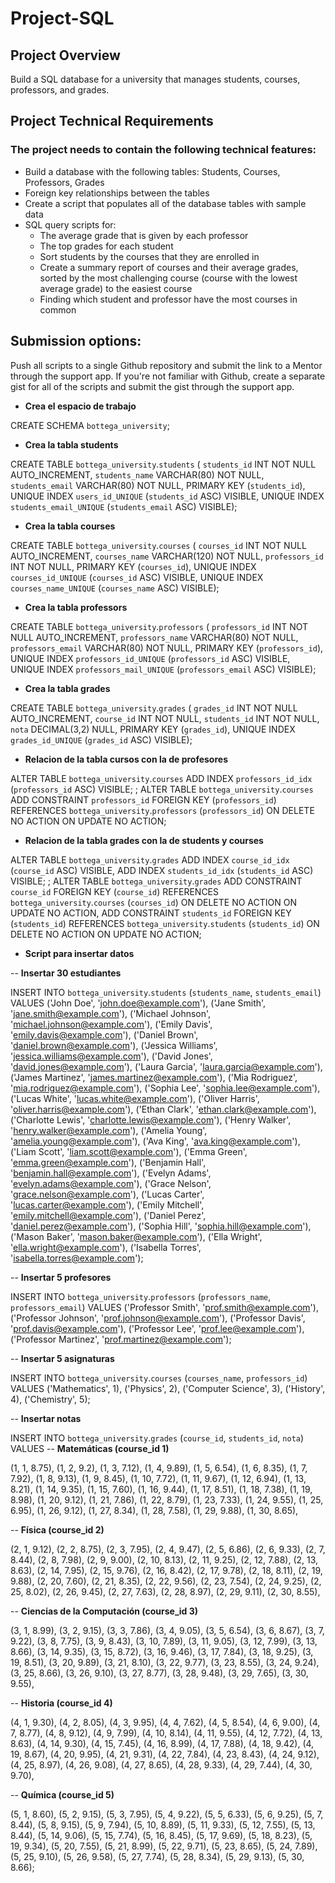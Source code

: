 ﻿# Project-SQL

## Project Overview
Build a SQL database for a university that manages students, courses, professors, and grades.

## Project Technical Requirements
### The project needs to contain the following technical features:
- Build a database with the following tables: Students, Courses, Professors, Grades
- Foreign key relationships between the tables
- Create a script that populates all of the database tables with sample data
- SQL query scripts for:
    - The average grade that is given by each professor
    - The top grades for each student
    - Sort students by the courses that they are enrolled in
    - Create a summary report of courses and their average grades, sorted by the most challenging course (course with the lowest average grade) to the easiest course
    - Finding which student and professor have the most courses in common


## Submission options: 
Push all scripts to a single Github repository and submit the link to a Mentor through the support app. If you're not familiar with Github, create a separate gist for all of the scripts and submit the gist through the support app.

- **Crea el espacio de trabajo**
  
CREATE SCHEMA `bottega_university`;

- **Crea la tabla students**
  
CREATE TABLE `bottega_university`.`students` (
  `students_id` INT NOT NULL AUTO_INCREMENT,
  `students_name` VARCHAR(80) NOT NULL,
  `students_email` VARCHAR(80) NOT NULL,
  PRIMARY KEY (`students_id`),
  UNIQUE INDEX `users_id_UNIQUE` (`students_id` ASC) VISIBLE,
  UNIQUE INDEX `students_email_UNIQUE` (`students_email` ASC) VISIBLE);

- **Crea la tabla courses**
  
CREATE TABLE `bottega_university`.`courses` (
  `courses_id` INT NOT NULL AUTO_INCREMENT,
  `courses_name` VARCHAR(120) NOT NULL,
  `professors_id` INT NOT NULL,
  PRIMARY KEY (`courses_id`),
  UNIQUE INDEX `courses_id_UNIQUE` (`courses_id` ASC) VISIBLE,
  UNIQUE INDEX `courses_name_UNIQUE` (`courses_name` ASC) VISIBLE);

- **Crea la tabla professors**
  
CREATE TABLE `bottega_university`.`professors` (
  `professors_id` INT NOT NULL AUTO_INCREMENT,
  `professors_name` VARCHAR(80) NOT NULL,
  `professors_email` VARCHAR(80) NOT NULL,
  PRIMARY KEY (`professors_id`),
  UNIQUE INDEX `professors_id_UNIQUE` (`professors_id` ASC) VISIBLE,
  UNIQUE INDEX `professors_mail_UNIQUE` (`professors_email` ASC) VISIBLE);

- **Crea la tabla grades**
  
CREATE TABLE `bottega_university`.`grades` (
  `grades_id` INT NOT NULL AUTO_INCREMENT,
  `course_id` INT NOT NULL,
  `students_id` INT NOT NULL,
  `nota` DECIMAL(3,2) NULL,
  PRIMARY KEY (`grades_id`),
  UNIQUE INDEX `grades_id_UNIQUE` (`grades_id` ASC) VISIBLE);

- **Relacion de la tabla cursos con la de profesores**

ALTER TABLE `bottega_university`.`courses` 
ADD INDEX `professors_id_idx` (`professors_id` ASC) VISIBLE;
;
ALTER TABLE `bottega_university`.`courses` 
ADD CONSTRAINT `professors_id`
  FOREIGN KEY (`professors_id`)
  REFERENCES `bottega_university`.`professors` (`professors_id`)
  ON DELETE NO ACTION
  ON UPDATE NO ACTION;

- **Relacion de la tabla grades con la de students y courses**

ALTER TABLE `bottega_university`.`grades` 
ADD INDEX `course_id_idx` (`course_id` ASC) VISIBLE,
ADD INDEX `students_id_idx` (`students_id` ASC) VISIBLE;
;
ALTER TABLE `bottega_university`.`grades` 
ADD CONSTRAINT `course_id`
  FOREIGN KEY (`course_id`)
  REFERENCES `bottega_university`.`courses` (`courses_id`)
  ON DELETE NO ACTION
  ON UPDATE NO ACTION,
ADD CONSTRAINT `students_id`
  FOREIGN KEY (`students_id`)
  REFERENCES `bottega_university`.`students` (`students_id`)
  ON DELETE NO ACTION
  ON UPDATE NO ACTION;

- **Script para insertar datos**
  
-- **Insertar 30 estudiantes**

INSERT INTO `bottega_university`.`students` (`students_name`, `students_email`)
VALUES
('John Doe', 'john.doe@example.com'),
('Jane Smith', 'jane.smith@example.com'),
('Michael Johnson', 'michael.johnson@example.com'),
('Emily Davis', 'emily.davis@example.com'),
('Daniel Brown', 'daniel.brown@example.com'),
('Jessica Williams', 'jessica.williams@example.com'),
('David Jones', 'david.jones@example.com'),
('Laura Garcia', 'laura.garcia@example.com'),
('James Martinez', 'james.martinez@example.com'),
('Mia Rodriguez', 'mia.rodriguez@example.com'),
('Sophia Lee', 'sophia.lee@example.com'),
('Lucas White', 'lucas.white@example.com'),
('Oliver Harris', 'oliver.harris@example.com'),
('Ethan Clark', 'ethan.clark@example.com'),
('Charlotte Lewis', 'charlotte.lewis@example.com'),
('Henry Walker', 'henry.walker@example.com'),
('Amelia Young', 'amelia.young@example.com'),
('Ava King', 'ava.king@example.com'),
('Liam Scott', 'liam.scott@example.com'),
('Emma Green', 'emma.green@example.com'),
('Benjamin Hall', 'benjamin.hall@example.com'),
('Evelyn Adams', 'evelyn.adams@example.com'),
('Grace Nelson', 'grace.nelson@example.com'),
('Lucas Carter', 'lucas.carter@example.com'),
('Emily Mitchell', 'emily.mitchell@example.com'),
('Daniel Perez', 'daniel.perez@example.com'),
('Sophia Hill', 'sophia.hill@example.com'),
('Mason Baker', 'mason.baker@example.com'),
('Ella Wright', 'ella.wright@example.com'),
('Isabella Torres', 'isabella.torres@example.com');

-- **Insertar 5 profesores**

INSERT INTO `bottega_university`.`professors` (`professors_name`, `professors_email`)
VALUES
('Professor Smith', 'prof.smith@example.com'),
('Professor Johnson', 'prof.johnson@example.com'),
('Professor Davis', 'prof.davis@example.com'),
('Professor Lee', 'prof.lee@example.com'),
('Professor Martinez', 'prof.martinez@example.com');

-- **Insertar 5 asignaturas**

INSERT INTO `bottega_university`.`courses` (`courses_name`, `professors_id`)
VALUES
('Mathematics', 1),
('Physics', 2),
('Computer Science', 3),
('History', 4),
('Chemistry', 5);

-- **Insertar notas**

INSERT INTO `bottega_university`.`grades` (`course_id`, `students_id`, `nota`)
VALUES
-- **Matemáticas (course_id 1)**

(1, 1, 8.75), (1, 2, 9.2), (1, 3, 7.12), (1, 4, 9.89), (1, 5, 6.54),
(1, 6, 8.35), (1, 7, 7.92), (1, 8, 9.13), (1, 9, 8.45), (1, 10, 7.72),
(1, 11, 9.67), (1, 12, 6.94), (1, 13, 8.21), (1, 14, 9.35), (1, 15, 7.60),
(1, 16, 9.44), (1, 17, 8.51), (1, 18, 7.38), (1, 19, 8.98), (1, 20, 9.12),
(1, 21, 7.86), (1, 22, 8.79), (1, 23, 7.33), (1, 24, 9.55), (1, 25, 6.95),
(1, 26, 9.12), (1, 27, 8.34), (1, 28, 7.58), (1, 29, 9.88), (1, 30, 8.65),

-- **Física (course_id 2)**

(2, 1, 9.12), (2, 2, 8.75), (2, 3, 7.95), (2, 4, 9.47), (2, 5, 6.86),
(2, 6, 9.33), (2, 7, 8.44), (2, 8, 7.98), (2, 9, 9.00), (2, 10, 8.13),
(2, 11, 9.25), (2, 12, 7.88), (2, 13, 8.63), (2, 14, 7.95), (2, 15, 9.76),
(2, 16, 8.42), (2, 17, 9.78), (2, 18, 8.11), (2, 19, 9.88), (2, 20, 7.60),
(2, 21, 8.35), (2, 22, 9.56), (2, 23, 7.54), (2, 24, 9.25), (2, 25, 8.02),
(2, 26, 9.45), (2, 27, 7.63), (2, 28, 8.97), (2, 29, 9.11), (2, 30, 8.55),

-- **Ciencias de la Computación (course_id 3)**

(3, 1, 8.99), (3, 2, 9.15), (3, 3, 7.86), (3, 4, 9.05), (3, 5, 6.54),
(3, 6, 8.67), (3, 7, 9.22), (3, 8, 7.75), (3, 9, 8.43), (3, 10, 7.89),
(3, 11, 9.05), (3, 12, 7.99), (3, 13, 8.66), (3, 14, 9.35), (3, 15, 8.72),
(3, 16, 9.46), (3, 17, 7.84), (3, 18, 9.25), (3, 19, 8.51), (3, 20, 9.89),
(3, 21, 8.10), (3, 22, 9.77), (3, 23, 8.55), (3, 24, 9.24), (3, 25, 8.66),
(3, 26, 9.10), (3, 27, 8.77), (3, 28, 9.48), (3, 29, 7.65), (3, 30, 9.55),

-- **Historia (course_id 4)**

(4, 1, 9.30), (4, 2, 8.05), (4, 3, 9.95), (4, 4, 7.62), (4, 5, 8.54),
(4, 6, 9.00), (4, 7, 8.77), (4, 8, 9.12), (4, 9, 7.99), (4, 10, 8.14),
(4, 11, 9.55), (4, 12, 7.72), (4, 13, 8.63), (4, 14, 9.30), (4, 15, 7.45),
(4, 16, 8.99), (4, 17, 7.88), (4, 18, 9.42), (4, 19, 8.67), (4, 20, 9.95),
(4, 21, 9.31), (4, 22, 7.84), (4, 23, 8.43), (4, 24, 9.12), (4, 25, 8.97),
(4, 26, 9.08), (4, 27, 8.65), (4, 28, 9.33), (4, 29, 7.44), (4, 30, 9.70),

-- **Química (course_id 5)**

(5, 1, 8.60), (5, 2, 9.15), (5, 3, 7.95), (5, 4, 9.22), (5, 5, 6.33),
(5, 6, 9.25), (5, 7, 8.44), (5, 8, 9.15), (5, 9, 7.94), (5, 10, 8.89),
(5, 11, 9.33), (5, 12, 7.55), (5, 13, 8.44), (5, 14, 9.06), (5, 15, 7.74),
(5, 16, 8.45), (5, 17, 9.69), (5, 18, 8.23), (5, 19, 9.34), (5, 20, 7.55),
(5, 21, 8.99), (5, 22, 9.71), (5, 23, 8.65), (5, 24, 7.89), (5, 25, 9.10),
(5, 26, 9.58), (5, 27, 7.74), (5, 28, 8.34), (5, 29, 9.13), (5, 30, 8.66);


  

